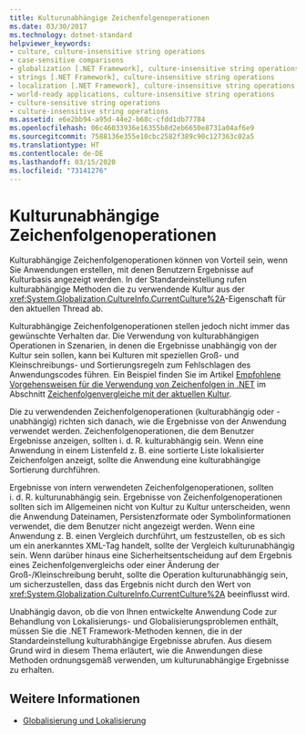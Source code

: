 ```yaml
---
title: Kulturunabhängige Zeichenfolgenoperationen
ms.date: 03/30/2017
ms.technology: dotnet-standard
helpviewer_keywords:
- culture, culture-insensitive string operations
- case-sensitive comparisons
- globalization [.NET Framework], culture-insensitive string operations
- strings [.NET Framework], culture-insensitive string operations
- localization [.NET Framework], culture-insensitive string operations
- world-ready applications, culture-insensitive string operations
- culture-sensitive string operations
- culture-insensitive string operations
ms.assetid: e6e2bb94-a95d-44e2-b68c-cfdd1db77784
ms.openlocfilehash: 06c46033936e16355b8d2eb6650e8731a04af6e9
ms.sourcegitcommit: 7588136e355e10cbc2582f389c90c127363c02a5
ms.translationtype: HT
ms.contentlocale: de-DE
ms.lasthandoff: 03/15/2020
ms.locfileid: "73141276"
---
```

# <a name="culture-insensitive-string-operations"></a>Kulturunabhängige Zeichenfolgenoperationen

Kulturabhängige Zeichenfolgenoperationen können von Vorteil sein, wenn Sie Anwendungen erstellen, mit denen Benutzern Ergebnisse auf Kulturbasis angezeigt werden. In der Standardeinstellung rufen kulturabhängige Methoden die zu verwendende Kultur aus der <xref:System.Globalization.CultureInfo.CurrentCulture%2A>-Eigenschaft für den aktuellen Thread ab.

Kulturabhängige Zeichenfolgenoperationen stellen jedoch nicht immer das gewünschte Verhalten dar. Die Verwendung von kulturabhängigen Operationen in Szenarien, in denen die Ergebnisse unabhängig von der Kultur sein sollen, kann bei Kulturen mit speziellen Groß- und Kleinschreibungs- und Sortierungsregeln zum Fehlschlagen des Anwendungscodes führen. Ein Beispiel finden Sie im Artikel [Empfohlene Vorgehensweisen für die Verwendung von Zeichenfolgen in .NET](../../../docs/standard/base-types/best-practices-strings.md) im Abschnitt [Zeichenfolgenvergleiche mit der aktuellen Kultur](../../../docs/standard/base-types/best-practices-strings.md#string-comparisons-that-use-the-current-culture).

Die zu verwendenden Zeichenfolgenoperationen (kulturabhängig oder -unabhängig) richten sich danach, wie die Ergebnisse von der Anwendung verwendet werden. Zeichenfolgenoperationen, die dem Benutzer Ergebnisse anzeigen, sollten i. d. R. kulturabhängig sein. Wenn eine Anwendung in einem Listenfeld z. B. eine sortierte Liste lokalisierter Zeichenfolgen anzeigt, sollte die Anwendung eine kulturabhängige Sortierung durchführen.

Ergebnisse von intern verwendeten Zeichenfolgenoperationen, sollten i. d. R. kulturunabhängig sein. Ergebnisse von Zeichenfolgenoperationen sollten sich im Allgemeinen nicht von Kultur zu Kultur unterscheiden, wenn die Anwendung Dateinamen, Persistenzformate oder Symbolinformationen verwendet, die dem Benutzer nicht angezeigt werden. Wenn eine Anwendung z. B. einen Vergleich durchführt, um festzustellen, ob es sich um ein anerkanntes XML-Tag handelt, sollte der Vergleich kulturunabhängig sein. Wenn darüber hinaus eine Sicherheitsentscheidung auf dem Ergebnis eines Zeichenfolgenvergleichs oder einer Änderung der Groß-/Kleinschreibung beruht, sollte die Operation kulturunabhängig sein, um sicherzustellen, dass das Ergebnis nicht durch den Wert von <xref:System.Globalization.CultureInfo.CurrentCulture%2A> beeinflusst wird.

Unabhängig davon, ob die von Ihnen entwickelte Anwendung Code zur Behandlung von Lokalisierungs- und Globalisierungsproblemen enthält, müssen Sie die .NET Framework-Methoden kennen, die in der Standardeinstellung kulturabhängige Ergebnisse abrufen. Aus diesem Grund wird in diesem Thema erläutert, wie die Anwendungen diese Methoden ordnungsgemäß verwenden, um kulturunabhängige Ergebnisse zu erhalten.

## <a name="see-also"></a>Weitere Informationen

- [Globalisierung und Lokalisierung](../../../docs/standard/globalization-localization/index.md)
